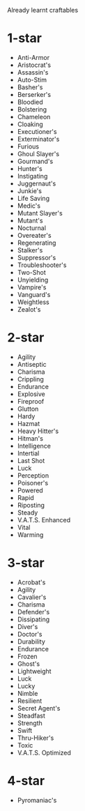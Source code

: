 Already learnt craftables

# 1-star
* Anti-Armor
* Aristocrat's
* Assassin's
* Auto-Stim
* Basher's
* Berserker's
* Bloodied
* Bolstering
* Chameleon
* Cloaking
* Executioner's
* Exterminator's
* Furious
* Ghoul Slayer's
* Gourmand's
* Hunter's
* Instigating
* Juggernaut's
* Junkie's
* Life Saving
* Medic's
* Mutant Slayer's
* Mutant's
* Nocturnal
* Overeater's
* Regenerating
* Stalker's
* Suppressor's
* Troubleshooter's
* Two-Shot
* Unyielding
* Vampire's
* Vanguard's
* Weightless
* Zealot's

# 2-star
* Agility
* Antiseptic
* Charisma
* Crippling
* Endurance
* Explosive
* Fireproof
* Glutton
* Hardy
* Hazmat
* Heavy Hitter's
* Hitman's
* Intelligence
* Intertial
* Last Shot
* Luck
* Perception
* Poisoner's
* Powered
* Rapid
* Riposting
* Steady
* V.A.T.S. Enhanced
* Vital
* Warming

# 3-star
* Acrobat's
* Agility
* Cavalier's
* Charisma
* Defender's
* Dissipating
* Diver's
* Doctor's
* Durability
* Endurance
* Frozen
* Ghost's
* Lightweight
* Luck
* Lucky
* Nimble
* Resilient
* Secret Agent's
* Steadfast
* Strength
* Swift
* Thru-Hiker's
* Toxic
* V.A.T.S. Optimized

# 4-star
* Pyromaniac's
